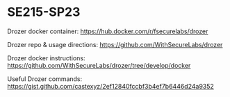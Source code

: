 # SE215-SP23

Drozer docker container: https://hub.docker.com/r/fsecurelabs/drozer

Drozer repo & usage directions: https://github.com/WithSecureLabs/drozer

Drozer docker instructions: https://github.com/WithSecureLabs/drozer/tree/develop/docker

Useful Drozer commands: https://gist.github.com/castexyz/2ef12840fccbf3b4ef7b6446d24a9352
